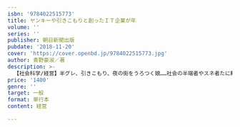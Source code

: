 ```yaml
---
isbn: '9784022515773'
title: ヤンキーや引きこもりと創ったＩＴ企業が年
volume: ''
series: ''
publisher: 朝日新聞出版
pubdate: '2018-11-20'
cover: 'https://cover.openbd.jp/9784022515773.jpg'
author: 青野豪淑／著
description: >-
  【社会科学/経営】半グレ、引きこもり、夜の街をうろつく娘……社会の半端者やスネ者たに頼られてIT企業をつくった青年も、とんでもない問題児だった！　社員5人から100人突破、名古屋から世界へと夢は膨らむ。波瀾万丈、愛にあふれた起業奮戦記。
price: '1400'
genre: ''
target: 一般
format: 単行本
content: 経営

---
```


